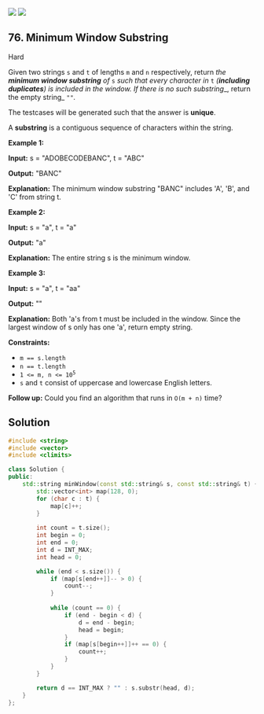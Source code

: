 [![](https://img.shields.io/github/stars/LeetCode-in-Cpp/LeetCode-in-Cpp?label=Stars&style=flat-square)](https://github.com/LeetCode-in-Cpp/LeetCode-in-Cpp)
[![](https://img.shields.io/github/forks/LeetCode-in-Cpp/LeetCode-in-Cpp?label=Fork%20me%20on%20GitHub%20&style=flat-square)](https://github.com/LeetCode-in-Cpp/LeetCode-in-Cpp/fork)

## 76\. Minimum Window Substring

Hard

Given two strings `s` and `t` of lengths `m` and `n` respectively, return _the **minimum window substring** of_ `s` _such that every character in_ `t` _(**including duplicates**) is included in the window. If there is no such substring__, return the empty string_ `""`_._

The testcases will be generated such that the answer is **unique**.

A **substring** is a contiguous sequence of characters within the string.

**Example 1:**

**Input:** s = "ADOBECODEBANC", t = "ABC"

**Output:** "BANC"

**Explanation:** The minimum window substring "BANC" includes 'A', 'B', and 'C' from string t. 

**Example 2:**

**Input:** s = "a", t = "a"

**Output:** "a"

**Explanation:** The entire string s is the minimum window. 

**Example 3:**

**Input:** s = "a", t = "aa"

**Output:** ""

**Explanation:** Both 'a's from t must be included in the window. Since the largest window of s only has one 'a', return empty string. 

**Constraints:**

*   `m == s.length`
*   `n == t.length`
*   <code>1 <= m, n <= 10<sup>5</sup></code>
*   `s` and `t` consist of uppercase and lowercase English letters.

**Follow up:** Could you find an algorithm that runs in `O(m + n)` time?



## Solution

```cpp
#include <string>
#include <vector>
#include <climits>

class Solution {
public:
    std::string minWindow(const std::string& s, const std::string& t) {
        std::vector<int> map(128, 0);
        for (char c : t) {
            map[c]++;
        }
        
        int count = t.size();
        int begin = 0;
        int end = 0;
        int d = INT_MAX;
        int head = 0;

        while (end < s.size()) {
            if (map[s[end++]]-- > 0) {
                count--;
            }
            
            while (count == 0) {
                if (end - begin < d) {
                    d = end - begin;
                    head = begin;
                }
                if (map[s[begin++]]++ == 0) {
                    count++;
                }
            }
        }

        return d == INT_MAX ? "" : s.substr(head, d);
    }
};
```